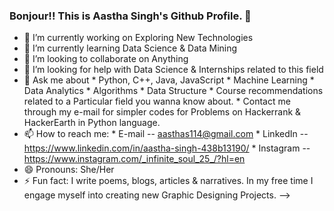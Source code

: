 ### Bonjour!! This is Aastha Singh's Github Profile. 👋


- 🔭 I’m currently working on Exploring New Technologies
- 🌱 I’m currently learning Data Science & Data Mining
- 👯 I’m looking to collaborate on Anything 
- 🤔 I’m looking for help with Data Science & Internships related to this field
- 💬 Ask me about 
      * Python, C++, Java, JavaScript
      * Machine Learning
      * Data Analytics
      * Algorithms
      * Data Structure
      * Course recommendations related to a Particular field you wanna know about.
      * Contact me through my e-mail for simpler codes for Problems on Hackerrank & HackerEarth in Python language.
- 📫 How to reach me: 
      * E-mail    -- aasthas114@gmail.com
      * LinkedIn  -- https://www.linkedin.com/in/aastha-singh-438b13190/
      * Instagram -- https://www.instagram.com/_infinite_soul_25_/?hl=en
- 😄 Pronouns: She/Her
- ⚡ Fun fact:  I write poems, blogs, articles & narratives. 
                In my free time I engage myself into creating new Graphic Designing Projects.
-->
